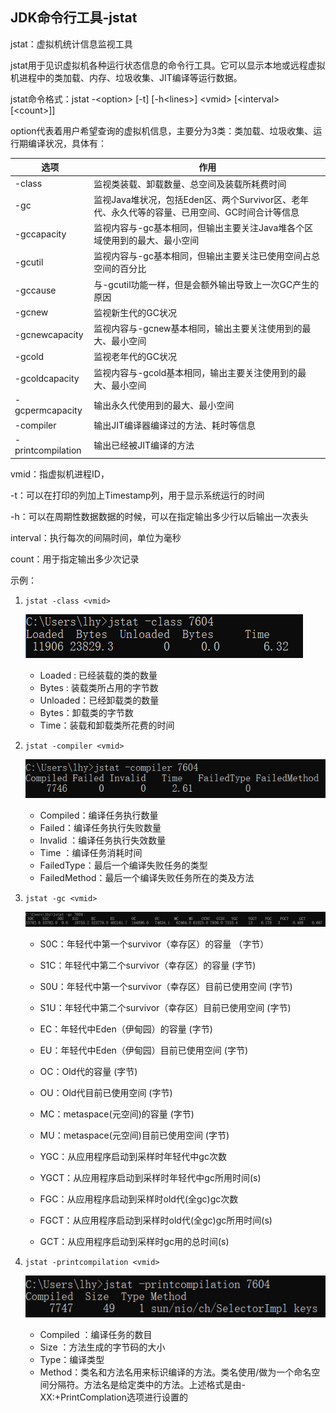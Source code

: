 ##  JDK命令行工具-jstat

jstat：虚拟机统计信息监视工具

jstat用于见识虚拟机各种运行状态信息的命令行工具。它可以显示本地或远程虚拟机进程中的类加载、内存、垃圾收集、JIT编译等运行数据。

jstat命令格式：jstat -\<option\>  \[-t\] \[-h\<lines\>\] \<vmid\> \[\<interval\> \[\<count\>\]\]

 option代表着用户希望查询的虚拟机信息，主要分为3类：类加载、垃圾收集、运行期编译状况，具体有：

| 选项              | 作用                                                         |
| ----------------- | ------------------------------------------------------------ |
| -class            | 监视类装载、卸载数量、总空间及装载所耗费时间                 |
| -gc               | 监视Java堆状况，包括Eden区、两个Survivor区、老年代、永久代等的容量、已用空间、GC时间合计等信息 |
| -gccapacity       | 监视内容与-gc基本相同，但输出主要关注Java堆各个区域使用到的最大、最小空间 |
| -gcutil           | 监视内容与-gc基本相同，但输出主要关注已使用空间占总空间的百分比 |
| -gccause          | 与-gcutil功能一样，但是会额外输出导致上一次GC产生的原因      |
| -gcnew            | 监视新生代的GC状况                                           |
| -gcnewcapacity    | 监视内容与-gcnew基本相同，输出主要关注使用到的最大、最小空间 |
| -gcold            | 监视老年代的GC状况                                           |
| -gcoldcapacity    | 监视内容与-gcold基本相同，输出主要关注使用到的最大、最小空间 |
| -gcpermcapacity   | 输出永久代使用到的最大、最小空间                             |
| -compiler         | 输出JIT编译器编译过的方法、耗时等信息                        |
| -printcompilation | 输出已经被JIT编译的方法                                      |

vmid：指虚拟机进程ID，

-t：可以在打印的列加上Timestamp列，用于显示系统运行的时间

-h：可以在周期性数据数据的时候，可以在指定输出多少行以后输出一次表头

interval：执行每次的间隔时间，单位为毫秒

count：用于指定输出多少次记录

示例：

1. ```jstat -class <vmid>``` 

   ![jvm_16_1](https://raw.githubusercontent.com/toplhy/toplhy.github.io/main/images/jvm/jvm_16_1.png)

   - Loaded : 已经装载的类的数量
   - Bytes : 装载类所占用的字节数
   - Unloaded：已经卸载类的数量
   - Bytes：卸载类的字节数
   - Time：装载和卸载类所花费的时间

2. ```jstat -compiler <vmid> ```

   ![jvm_16_2](https://raw.githubusercontent.com/toplhy/toplhy.github.io/main/images/jvm/jvm_16_2.png)

   - Compiled：编译任务执行数量
   - Failed：编译任务执行失败数量
   - Invalid ：编译任务执行失效数量
   - Time ：编译任务消耗时间
   - FailedType：最后一个编译失败任务的类型
   - FailedMethod：最后一个编译失败任务所在的类及方法

3. ```jstat -gc <vmid>```

   ![jvm_16_3](https://raw.githubusercontent.com/toplhy/toplhy.github.io/main/images/jvm/jvm_16_3.png)

   - S0C：年轻代中第一个survivor（幸存区）的容量 （字节）

   - S1C：年轻代中第二个survivor（幸存区）的容量 (字节)

   - S0U：年轻代中第一个survivor（幸存区）目前已使用空间 (字节)

   - S1U：年轻代中第二个survivor（幸存区）目前已使用空间 (字节)

   - EC：年轻代中Eden（伊甸园）的容量 (字节)

   - EU：年轻代中Eden（伊甸园）目前已使用空间 (字节)

   - OC：Old代的容量 (字节)

   - OU：Old代目前已使用空间 (字节)

   - MC：metaspace(元空间)的容量 (字节)

   - MU：metaspace(元空间)目前已使用空间 (字节)

   - YGC：从应用程序启动到采样时年轻代中gc次数

   - YGCT：从应用程序启动到采样时年轻代中gc所用时间(s)

   - FGC：从应用程序启动到采样时old代(全gc)gc次数

   - FGCT：从应用程序启动到采样时old代(全gc)gc所用时间(s)

   - GCT：从应用程序启动到采样时gc用的总时间(s)

4. ```jstat -printcompilation <vmid>```

   ![jvm_16_4](https://raw.githubusercontent.com/toplhy/toplhy.github.io/main/images/jvm/jvm_16_4.png)

   - Compiled ：编译任务的数目
   - Size ：方法生成的字节码的大小
   - Type：编译类型
   - Method：类名和方法名用来标识编译的方法。类名使用/做为一个命名空间分隔符。方法名是给定类中的方法。上述格式是由-XX:+PrintComplation选项进行设置的
